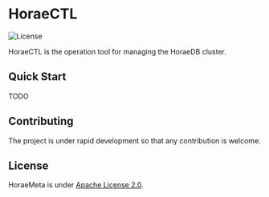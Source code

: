 # HoraeCTL

![License](https://img.shields.io/badge/license-Apache--2.0-green.svg)

HoraeCTL is the operation tool for managing the HoraeDB cluster.

## Quick Start
TODO

## Contributing
The project is under rapid development so that any contribution is welcome.

## License
HoraeMeta is under [Apache License 2.0](./LICENSE).
